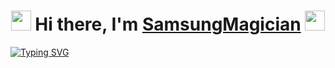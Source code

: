 <h1 align="center"><img src="https://github.com/blackcater/blackcater/raw/main/images/Hi.gif" height="32"/> Hi there, I'm <a href="https://t.me/SamsungMagician" target="_blank">SamsungMagician</a>
<img src="https://github.com/blackcater/blackcater/raw/main/images/Hi.gif" height="32"/></h1>
<a href="https://git.io/typing-svg"><img src="https://readme-typing-svg.herokuapp.com?font=Fira+Code&pause=1000&color=FFFFFF&width=435&lines=Just+some+guy+in+the+internet;I+like+play+computer+games" alt="Typing SVG" /></a>


<!--
**TR6GEDIES/TR6GEDIES** is a ✨ _special_ ✨ repository because its `README.md` (this file) appears on your GitHub profile.

Here are some ideas to get you started:

- 🔭 I’m currently working on ...
- 🌱 I’m currently learning ...
- 👯 I’m looking to collaborate on ...
- 🤔 I’m looking for help with ...
- 💬 Ask me about ...
- 📫 How to reach me: ...
- 😄 Pronouns: ...
- ⚡ Fun fact: ...
-->
